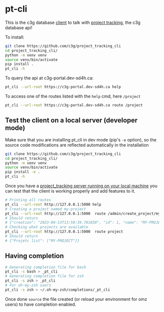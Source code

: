 # pt-cli

This is the c3g database [client](https://github.com/c3g/project_tracking_cli)  to talk with [project tracking](https://github.com/c3g/project_tracking), the c3g database api!

To install:

```bash
git clone https://github.com/c3g/project_tracking_cli
cd project_tracking_cli/
python -m venv venv
source venv/bin/activate
pip install .
pt_cli -h
```


To query the api at c3g-portal.dev-sd4h.ca:

```bash
pt_cli --url-root https://c3g-portal.dev-sd4h.ca help
```

To access one of the routes listed with the `help` cmd, here `/project`
```bash 
pt_cli --url-root https://c3g-portal.dev-sd4h.ca route /project
```


## Test the client on a local server (developer mode)
Make sure that you are installing pt_cli in dev mode (pip's `-e` option), so the source code modifications are reflected automatically in the installation
```bash
git clone https://github.com/c3g/project_tracking_cli
cd project_tracking_cli/
python -m venv venv
source venv/bin/activate
pip install -e .
pt_cli -h
```

Once you have a [project_tracking server running on your local machine](https://github.com/c3g/project_tracking#from-github-with-sqlite-best-for-developer) you can test that the client is working properly and add features to it.

```bash
# Printing all routes
pt_cli --url-root http://127.0.0.1:5000 help
# Creating a project named my-project
pt_cli --url-root http://127.0.0.1:5000  route /admin/create_project/my-project
# Should return
# {"creation": "2023-04-13T13:50:39.781030", "id": 1, "name": "MY-PROJECT", "tablename": "project"}
# Checking what projects are available
pt_cli --url-root http://127.0.0.1:5000  route project
# Should return
# {"Projetc list": ["MY-PROJECT"]}
```

## Having <TAB> completion

```bash
# Generating completion file for bash
pt_cli -s bash > _pt_cli
# Generating completion file for zsh
pt_cli -s zsh > _pt_cli
# For oh-my-zsh users
pt_cli -s zsh > ~/.oh-my-zsh/completions/_pt_cli
```
Once done `source` the file created (or reload your environment for omz users) to have completion enabled.